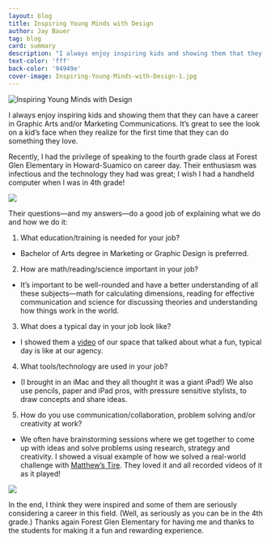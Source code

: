 ```yaml
---
layout: blog
title: Inspiring Young Minds with Design
author: Jay Bauer
tag: blog
card: summary
description: "I always enjoy inspiring kids and showing them that they can have a career in Graphic Arts and/or Marketing"
text-color: 'fff'
back-color: '94949e'
cover-image: Inspiring-Young-Minds-with-Design-1.jpg
---
```

![Inspiring Young Minds with Design](/img/blog/Inspiring-Young-Minds-with-Design-1.jpg)

I always enjoy inspiring kids and showing them that they can have a career in Graphic Arts and/or Marketing Communications. It’s great to see the look on a kid’s face when they realize for the first time that they can do something they love.

Recently, I had the privilege of speaking to the fourth grade class at Forest Glen Elementary in Howard-Suamico on career day. Their enthusiasm was infectious and the technology they had was great; I wish I had a handheld computer when I was in 4th grade!

![](/img/blog/Inspiring-Young-Minds-with-Design-2.jpg)

Their questions&mdash;and my answers&mdash;do a good job of explaining what we do and how we do it:

1. What education/training is needed for your job?
- Bachelor of Arts degree in Marketing or Graphic Design is preferred.

2. How are math/reading/science important in your job?
- It’s important to be well-rounded and have a better understanding of all these subjects—math for calculating dimensions, reading for effective communication and science for discussing theories and understanding how things work in the world.

3. What does a typical day in your job look like?
- I showed them a [video](https://www.youtube.com/watch?v=9bKPUmY8_eY&feature=youtu.be) of our space that talked about what a fun, typical day is like at our agency.

4. What tools/technology are used in your job?
- (I brought in an iMac and they all thought it was a giant iPad!) We also use pencils, paper and iPad pros, with pressure sensitive stylists, to draw concepts and share ideas.

5. How do you use communication/collaboration, problem solving and/or creativity at work?
- We often have brainstorming sessions where we get together to come up with ideas and solve problems using research, strategy and creativity. I showed a visual example of how we solved a real-world challenge with [Matthew’s Tire](https://www.youtube.com/watch?v=FZgdQvtaN_c&feature=youtu.be). They loved it and all recorded videos of it as it played!

![](/img/blog/Inspiring-Young-Minds-with-Design-3.jpg)

In the end, I think they were inspired and some of them are seriously considering a career in this field. (Well, as seriously as you can be in the 4th grade.) Thanks again Forest Glen Elementary for having me and thanks to the students for making it a fun and rewarding experience.
